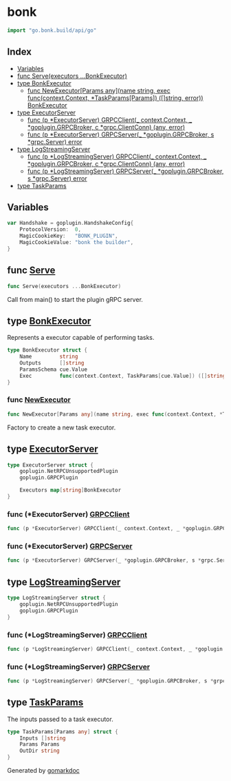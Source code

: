 <!-- Code generated by gomarkdoc. DO NOT EDIT -->

# bonk

```go
import "go.bonk.build/api/go"
```

## Index

- [Variables](<#variables>)
- [func Serve\(executors ...BonkExecutor\)](<#Serve>)
- [type BonkExecutor](<#BonkExecutor>)
  - [func NewExecutor\[Params any\]\(name string, exec func\(context.Context, \*TaskParams\[Params\]\) \(\[\]string, error\)\) BonkExecutor](<#NewExecutor>)
- [type ExecutorServer](<#ExecutorServer>)
  - [func \(p \*ExecutorServer\) GRPCClient\(\_ context.Context, \_ \*goplugin.GRPCBroker, c \*grpc.ClientConn\) \(any, error\)](<#ExecutorServer.GRPCClient>)
  - [func \(p \*ExecutorServer\) GRPCServer\(\_ \*goplugin.GRPCBroker, s \*grpc.Server\) error](<#ExecutorServer.GRPCServer>)
- [type LogStreamingServer](<#LogStreamingServer>)
  - [func \(p \*LogStreamingServer\) GRPCClient\(\_ context.Context, \_ \*goplugin.GRPCBroker, c \*grpc.ClientConn\) \(any, error\)](<#LogStreamingServer.GRPCClient>)
  - [func \(p \*LogStreamingServer\) GRPCServer\(\_ \*goplugin.GRPCBroker, s \*grpc.Server\) error](<#LogStreamingServer.GRPCServer>)
- [type TaskParams](<#TaskParams>)


## Variables

<a name="Handshake"></a>

```go
var Handshake = goplugin.HandshakeConfig{
    ProtocolVersion:  0,
    MagicCookieKey:   "BONK_PLUGIN",
    MagicCookieValue: "bonk the builder",
}
```

<a name="Serve"></a>
## func [Serve](<https://github.com/bonk-build/bonk/blob/9e41682/api/go/plugin.go#L15>)

```go
func Serve(executors ...BonkExecutor)
```

Call from main\(\) to start the plugin gRPC server.

<a name="BonkExecutor"></a>
## type [BonkExecutor](<https://github.com/bonk-build/bonk/blob/9e41682/api/go/executor.go#L35-L40>)

Represents a executor capable of performing tasks.

```go
type BonkExecutor struct {
    Name         string
    Outputs      []string
    ParamsSchema cue.Value
    Exec         func(context.Context, TaskParams[cue.Value]) ([]string, error)
}
```

<a name="NewExecutor"></a>
### func [NewExecutor](<https://github.com/bonk-build/bonk/blob/9e41682/api/go/executor.go#L43-L46>)

```go
func NewExecutor[Params any](name string, exec func(context.Context, *TaskParams[Params]) ([]string, error)) BonkExecutor
```

Factory to create a new task executor.

<a name="ExecutorServer"></a>
## type [ExecutorServer](<https://github.com/bonk-build/bonk/blob/9e41682/api/go/executor.go#L71-L76>)



```go
type ExecutorServer struct {
    goplugin.NetRPCUnsupportedPlugin
    goplugin.GRPCPlugin

    Executors map[string]BonkExecutor
}
```

<a name="ExecutorServer.GRPCClient"></a>
### func \(\*ExecutorServer\) [GRPCClient](<https://github.com/bonk-build/bonk/blob/9e41682/api/go/executor.go#L87-L91>)

```go
func (p *ExecutorServer) GRPCClient(_ context.Context, _ *goplugin.GRPCBroker, c *grpc.ClientConn) (any, error)
```



<a name="ExecutorServer.GRPCServer"></a>
### func \(\*ExecutorServer\) [GRPCServer](<https://github.com/bonk-build/bonk/blob/9e41682/api/go/executor.go#L78>)

```go
func (p *ExecutorServer) GRPCServer(_ *goplugin.GRPCBroker, s *grpc.Server) error
```



<a name="LogStreamingServer"></a>
## type [LogStreamingServer](<https://github.com/bonk-build/bonk/blob/9e41682/api/go/log_streaming.go#L172-L175>)



```go
type LogStreamingServer struct {
    goplugin.NetRPCUnsupportedPlugin
    goplugin.GRPCPlugin
}
```

<a name="LogStreamingServer.GRPCClient"></a>
### func \(\*LogStreamingServer\) [GRPCClient](<https://github.com/bonk-build/bonk/blob/9e41682/api/go/log_streaming.go#L183-L187>)

```go
func (p *LogStreamingServer) GRPCClient(_ context.Context, _ *goplugin.GRPCBroker, c *grpc.ClientConn) (any, error)
```



<a name="LogStreamingServer.GRPCServer"></a>
### func \(\*LogStreamingServer\) [GRPCServer](<https://github.com/bonk-build/bonk/blob/9e41682/api/go/log_streaming.go#L177>)

```go
func (p *LogStreamingServer) GRPCServer(_ *goplugin.GRPCBroker, s *grpc.Server) error
```



<a name="TaskParams"></a>
## type [TaskParams](<https://github.com/bonk-build/bonk/blob/9e41682/api/go/executor.go#L28-L32>)

The inputs passed to a task executor.

```go
type TaskParams[Params any] struct {
    Inputs []string
    Params Params
    OutDir string
}
```

Generated by [gomarkdoc](<https://github.com/princjef/gomarkdoc>)
